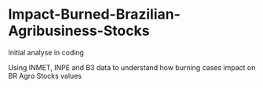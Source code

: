 # Impact-Burned-Brazilian-Agribusiness-Stocks

Initial analyse in coding

Using INMET, INPE and B3 data to understand how burning cases impact on BR Agro Stocks values

